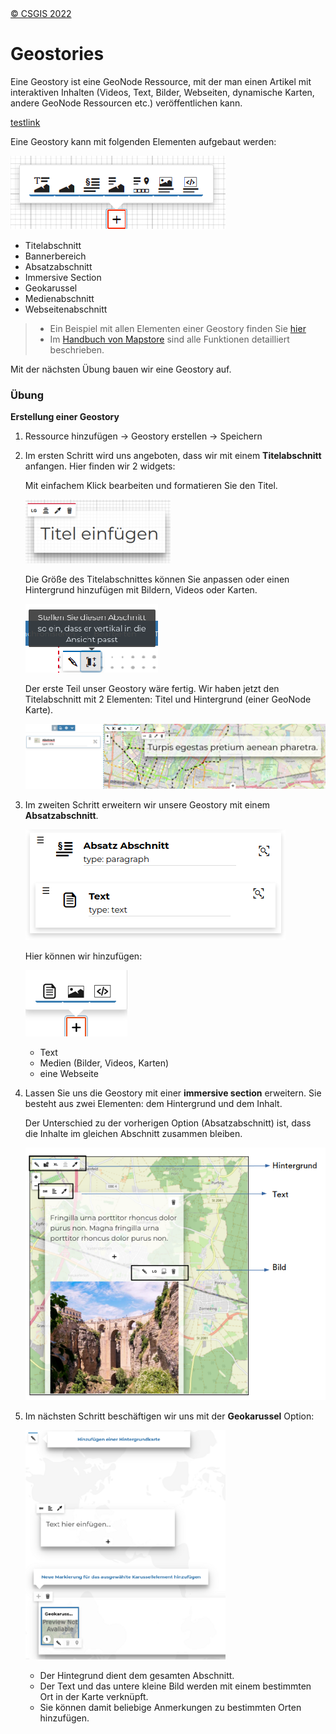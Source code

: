 <!-- the Menu -->

<link rel="stylesheet" media="all" href="../styles.css" />
<div id="logo"><a href="https://csgis.de">© CSGIS 2022</a></div>
<div id="menu"></div>
<div id="jumpMenu"></div>
<script src="../menu.js"></script>
<script src="../jumpmenu.js"></script>
<!-- the Menu -->

# Geostories

Eine Geostory ist eine GeoNode Ressource, mit der man einen Artikel mit interaktiven Inhalten (Videos, Text, Bilder, Webseiten, dynamische Karten, andere GeoNode Ressourcen etc.) veröffentlichen kann.

[testlink](../dev/source.html)

Eine Geostory kann mit folgenden Elementen aufgebaut werden:

![Elementen einer Geostory](images/image65.png)

- Titelabschnitt
- Bannerbereich
- Absatzabschnitt
- Immersive Section
- Geokarussel
- Medienabschnitt
- Webseitenabschnitt

> - Ein Beispiel mit allen Elementen einer Geostory finden Sie [hier](https://geonode-training.csgis.de/catalogue/#/geostory/22)
> - Im [Handbuch von Mapstore](https://mapstore2.readthedocs.io/en/latest/user-guide/exploring-stories/) sind alle Funktionen detailliert beschrieben.

Mit der nächsten Übung bauen wir eine Geostory auf.

### Übung

**Erstellung einer Geostory**

1. Ressource hinzufügen → Geostory erstellen → Speichern

2. Im ersten Schritt wird uns angeboten, dass wir mit einem **Titelabschnitt** anfangen. Hier finden wir 2 widgets:

    Mit einfachem Klick bearbeiten und formatieren Sie den Titel.

    ![Titel bearbeiten](images/image67_2.png)

    Die Größe des Titelabschnittes können Sie anpassen oder einen Hintergrund hinzufügen mit Bildern, Videos oder Karten.

    ![Größe des Titelabschnittes und Hintergrund](images/image68.png)

   Der erste Teil unser Geostory wäre fertig. Wir haben jetzt den Titelabschnitt mit 2 Elementen: Titel und Hintergrund (einer GeoNode Karte).

    ![Titelabschnitt](images/image69_2.png)

3. Im zweiten Schritt erweitern wir unsere Geostory mit einem **Absatzabschnitt**.

    ![Absatzabschnitt](images/image70.png)

    Hier können wir hinzufügen:

    ![Absatzabschnitt bearbeiten](images/image71.png)

   - Text
   - Medien (Bilder, Videos, Karten)
   - eine Webseite

4. Lassen Sie uns die Geostory mit einer **immersive section** erweitern. Sie besteht aus zwei Elementen: dem Hintergrund und dem Inhalt.

    Der Unterschied zu der vorherigen Option (Absatzabschnitt) ist, dass die Inhalte im gleichen Abschnitt zusammen bleiben.

    ![immersive section](images/image71-a.png)

5. Im nächsten Schritt beschäftigen wir uns mit der **Geokarussel** Option:

    ![Geokarussel](images/image74_2.png)

    - Der Hintegrund dient dem gesamten Abschnitt.
    - Der Text und das untere kleine Bild werden mit einem bestimmten Ort in der Karte verknüpft.
    - Sie können damit beliebige Anmerkungen zu bestimmten Orten hinzufügen.
